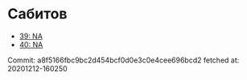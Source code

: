 # Сабитов
- [39: NA](39.md)
- [40: NA](40.md)

Commit: a8f5166fbc9bc2d454bcf0d0e3c0e4cee696bcd2
 fetched at: 20201212-160250
